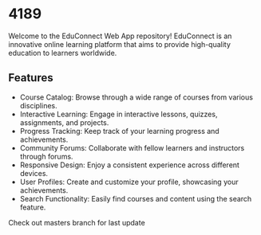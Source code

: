 # 4189
Welcome to the EduConnect Web App repository! EduConnect is an innovative online learning platform that aims to provide high-quality education to learners worldwide.

## Features

- Course Catalog: Browse through a wide range of courses from various disciplines.
- Interactive Learning: Engage in interactive lessons, quizzes, assignments, and projects.
- Progress Tracking: Keep track of your learning progress and achievements.
- Community Forums: Collaborate with fellow learners and instructors through forums. 
- Responsive Design: Enjoy a consistent experience across different devices.
- User Profiles: Create and customize your profile, showcasing your achievements.
- Search Functionality: Easily find courses and content using the search feature.

Check out masters branch for last update
